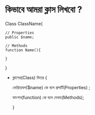 # কিভাবে আমরা ক্লাস লিখবো ?

Class ClassName{

    // Properties
    public $name;
    
    // Methods 
    function Name(){
  
    }

}

* ক্লাসের(Class) ভিতর {

    ভেরিয়েবল($name) কে বলে প্রপার্টি(Properties) ;
    
    ফাংশন(function) কে বলে মেথড(Methods);

  }
